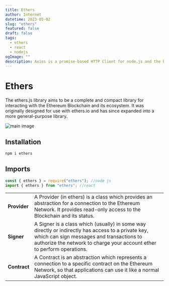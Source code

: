 ```yaml
---
title: Ethers
author: Internet
datetime: 2023-05-02
slug: "ethers"
featured: false
draft: false
tags:
  - ethers
  - react
  - nodejs
ogImage: ""
description: Axios is a promise-based HTTP Client for node.js and the browser.
---
```


# Ethers

The ethers.js library aims to be a complete and compact library for interacting with the Ethereum Blockchain and its ecosystem. It was originally designed for use with ethers.io and has since expanded into a more general-purpose library.

![main image](https://i.morioh.com/2022/03/19/4ee0fd50.webp)

## Installation

```js
npm i ethers
```

## Imports

```js
const { ethers } = require("ethers"); //node js
import { ethers } from "ethers"; //react
```

<table class="table minimal">
<tbody>
<tr>
<td><b>Provider</b></td>
<td>A Provider (in ethers) is a class which provides an abstraction for a connection to the Ethereum Network. It provides read-only access to the Blockchain and its status.</td>
</tr>
<tr>
<td><b>Signer</b></td>
<td>A Signer is a class which (usually) in some way directly or indirectly has access to a private key, which can sign messages and transactions to authorize the network to charge your account ether to perform operations.</td>
</tr>
<tr><td><b>Contract</b></td>
<td>A Contract is an abstraction which represents a connection to a specific contract on the Ethereum Network, so that applications can use it like a normal JavaScript object.</td>
</tr>
</tbody></table>
